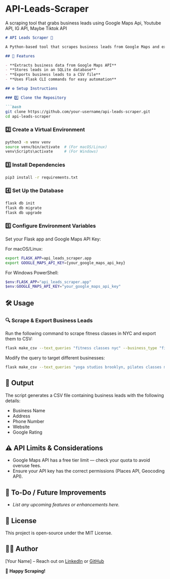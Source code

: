 # API-Leads-Scraper
A scraping tool that grabs business leads using Google Maps Api, Youtube API, IG API, Maybe Tiktok API
```markdown
# API Leads Scraper 🚀

A Python-based tool that scrapes business leads from Google Maps and exports them as a CSV file.

## 📌 Features

- **Extracts business data from Google Maps API**
- **Stores leads in an SQLite database**
- **Exports business leads to a CSV file**
- **Uses Flask CLI commands for easy automation**

## ⚙️ Setup Instructions

### 1️⃣ Clone the Repository

```bash
git clone https://github.com/your-username/api-leads-scraper.git
cd api-leads-scraper
```

### 2️⃣ Create a Virtual Environment

```bash
python3 -m venv venv
source venv/bin/activate  # (For macOS/Linux)
venv\Scripts\activate     # (For Windows)
```

### 3️⃣ Install Dependencies

```bash
pip3 install -r requirements.txt
```

### 4️⃣ Set Up the Database

```bash
flask db init
flask db migrate
flask db upgrade
```

### 5️⃣ Configure Environment Variables

Set your Flask app and Google Maps API Key:

For macOS/Linux:
```bash
export FLASK_APP=api_leads_scraper.app
export GOOGLE_MAPS_API_KEY={your_google_maps_api_key}
```

For Windows PowerShell:
```powershell
$env:FLASK_APP="api_leads_scraper.app"
$env:GOOGLE_MAPS_API_KEY="your_google_maps_api_key"
```

## 🛠️ Usage

### 🔍 Scrape & Export Business Leads

Run the following command to scrape fitness classes in NYC and export them to CSV:

```bash
flask make_csv --text_queries "fitness classes nyc" --business_type "fitness classes"
```

Modify the query to target different businesses:

```bash
flask make_csv --text_queries "yoga studios brooklyn, pilates classes manhattan" --business_type "yoga"
```

## 📂 Output

The script generates a CSV file containing business leads with the following details:

- Business Name
- Address
- Phone Number
- Website
- Google Rating

## ⚠️ API Limits & Considerations

- Google Maps API has a free tier limit — check your quota to avoid overuse fees.
- Ensure your API key has the correct permissions (Places API, Geocoding API).

## 📏 To-Do / Future Improvements

- *List any upcoming features or enhancements here.*

## 📜 License

This project is open-source under the MIT License.

## 👨‍💻 Author

[Your Name] – Reach out on [LinkedIn](#) or [GitHub](#)

🚀 **Happy Scraping!**
```
